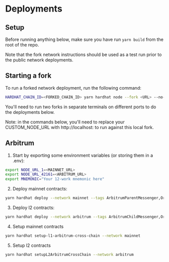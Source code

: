 # Deployments

## Setup

Before running anything below, make sure you have run `yarn build` from the root of the repo.

Note that the fork network instructions should be used as a test run prior to the public network
deployments.

## Starting a fork

To run a forked network deployment, run the following command:

```sh
HARDHAT_CHAIN_ID=<FORKED_CHAIN_ID> yarn hardhat node --fork <URL> --no-deploy --port 9545
```

You'll need to run two forks in separate terminals on different ports to do the deployments below.

Note: in the commands below, you'll need to replace your CUSTOM_NODE_URL with http://localhost:<PORT> to run against this local fork.

## Arbitrum

1. Start by exporting some environment variables (or storing them in a .env):

```sh
export NODE_URL_1=<MAINNET_URL>
export NODE_URL_42161=<ARBITRUM_URL>
export MNEMONIC="Your 12-work mnemonic here"
```

2. Deploy mainnet contracts:

```sh
yarn hardhat deploy --network mainnet --tags ArbitrumParentMessenger,OracleHub,GovernorHub
```

3. Deploy l2 contracts:

```sh
yarn hardhat deploy --network arbitrum --tags ArbitrumChildMessenger,OracleSpoke,GovernorSpoke
```

4. Setup mainnet contracts

```sh
yarn hardhat setup-l1-arbitrum-cross-chain --network mainnet
```

5. Setup l2 contracts

```sh
yarn hardhat setupL2ArbitrumCrossChain --network arbitrum
```
